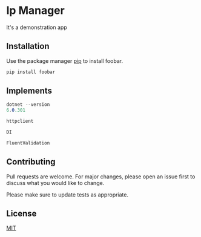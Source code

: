 # Ip Manager

It's a demonstration app

## Installation

Use the package manager [pip](https://pip.pypa.io/en/stable/) to install foobar.

```bash
pip install foobar
```

## Implements 

```c#
dotnet --version
6.0.301

httpclient

DI

FluentValidation

```

## Contributing
Pull requests are welcome. For major changes, please open an issue first to discuss what you would like to change.

Please make sure to update tests as appropriate.

## License
[MIT](https://choosealicense.com/licenses/mit/)